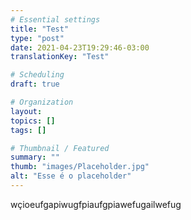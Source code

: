 ```yaml
---
# Essential settings
title: "Test"
type: "post"
date: 2021-04-23T19:29:46-03:00
translationKey: "Test"

# Scheduling
draft: true

# Organization
layout:
topics: []
tags: []

# Thumbnail / Featured
summary: ""
thumb: "images/Placeholder.jpg"
alt: "Esse é o placeholder"
---
```


wçioeufgapiwugfpiaufgpiawefugailwefug